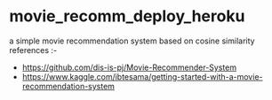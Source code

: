 # movie_recomm_deploy_heroku
a simple movie recommendation system based on cosine similarity 
references :- 
- https://github.com/dis-is-pj/Movie-Recommender-System
- https://www.kaggle.com/ibtesama/getting-started-with-a-movie-recommendation-system
